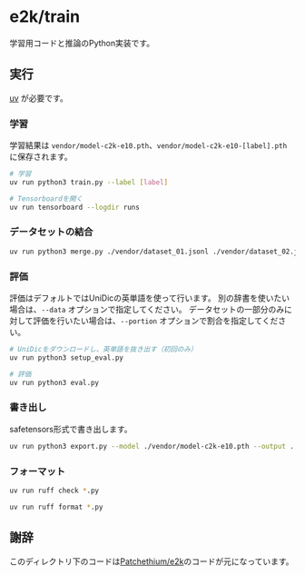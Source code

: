 # e2k/train

学習用コードと推論のPython実装です。

## 実行

[uv](https://docs.astral.sh/uv/) が必要です。

### 学習

学習結果は `vendor/model-c2k-e10.pth`、`vendor/model-c2k-e10-[label].pth` に保存されます。

```bash
# 学習
uv run python3 train.py --label [label]
```

```bash
# Tensorboardを開く
uv run tensorboard --logdir runs
```

### データセットの結合

```bash
uv run python3 merge.py ./vendor/dataset_01.jsonl ./vendor/dataset_02.jsonl --output ./vendor/dataset_merged.jsonl
```

### 評価

評価はデフォルトではUniDicの英単語を使って行います。
別の辞書を使いたい場合は、`--data` オプションで指定してください。
データセットの一部分のみに対して評価を行いたい場合は、`--portion` オプションで割合を指定してください。

```bash
# UniDicをダウンロードし、英単語を抜き出す（初回のみ）
uv run python3 setup_eval.py
```

```bash
# 評価
uv run python3 eval.py
```

### 書き出し

safetensors形式で書き出します。

```bash
uv run python3 export.py --model ./vendor/model-c2k-e10.pth --output ../infer/crates/e2k-rs/src/models/model-c2k.safetensors
```

### フォーマット

```bash
uv run ruff check *.py

uv run ruff format *.py
```

## 謝辞

このディレクトリ下のコードは[Patchethium/e2k](https://github.com/Patchethium/e2k)のコードが元になっています。
